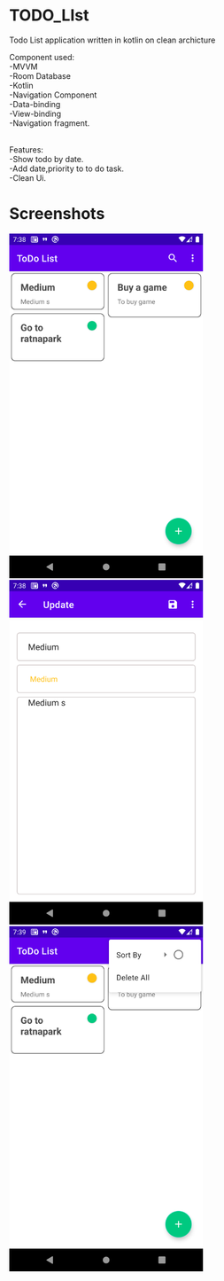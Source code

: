 # TODO_LIst
Todo List application written in kotlin on clean archicture

Component used:</br>
-MVVM</br>
-Room Database</br>
-Kotlin</br>
-Navigation Component</br>
-Data-binding</br>
-View-binding</br>
-Navigation fragment.</br></br>

Features:</br>
-Show todo by date.</br>
-Add date,priority to to do task.</br>
-Clean Ui.</br>

<h1>Screenshots </h1>
<img src="https://raw.githubusercontent.com/roshanaryal/TODO_LIst/master/Screenshot_20210330_073852.png" width="350" title="screenshot">
<img src="https://raw.githubusercontent.com/roshanaryal/TODO_LIst/master/Screenshot_20210330_073859.png" width="350" title="screenshot">

<img src="https://raw.githubusercontent.com/roshanaryal/TODO_LIst/master/Screenshot_20210330_073914.png" width="350" title="screenshot">

